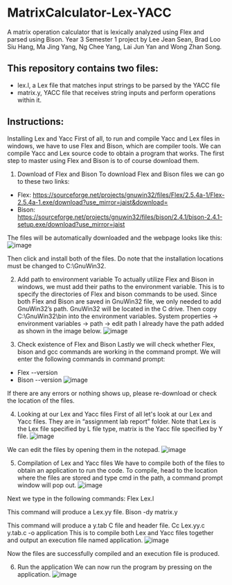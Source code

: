 # MatrixCalculator-Lex-YACC
A matrix operation calculator that is lexically analyzed using Flex and parsed using Bison.
Year 3 Semester 1 project by Lee Jean Sean, Brad Loo Siu Hang, Ma Jing Yang, Ng Chee Yang, Lai Jun Yan and Wong Zhan Song.

## This repository contains two files:
- lex.l, a Lex file that matches input strings to be parsed by the YACC file
- matrix.y, YACC file that receives string inputs and perform operations within it.

## Instructions:
Installing Lex and Yacc
First of all, to run and compile Yacc and Lex files in windows, we have to use Flex and Bison, which are compiler tools. We can compile Yacc and Lex source code to obtain a program that works. The first step to master using Flex and Bison is to of course download them.
1. Download of Flex and Bison
To download Flex and Bison files we can go to these two links:
- Flex: https://sourceforge.net/projects/gnuwin32/files/Flex/2.5.4a-1/Flex-2.5.4a-1.exe/download?use_mirror=jaist&download=
- Bison: https://sourceforge.net/projects/gnuwin32/files/bison/2.4.1/bison-2.4.1-setup.exe/download?use_mirror=jaist
 
The files will be automatically downloaded and the webpage looks like this:
![image](https://github.com/s7eady/MatrixCalculator-Lex-YACC/assets/152954536/91a4a505-63b8-4255-a85b-433c5e3ee224)

Then click and install both of the files. Do note that the installation locations must be changed to C:\GnuWin32.

2. Add path to environment variable
To actually utilize Flex and Bison in windows, we must add their paths to the environment variable. This is to specify the directories of Flex and bison commands to be used. Since both Flex and Bison are saved in GnuWin32 file, we only needed to add GnuWin32’s path. GnuWin32 will be located in the C drive. Then copy C:\GnuWin32\bin into the environment variables.
System properties -> environment variables -> path -> edit path
I already have the path added as shown in the image below.
![image](https://github.com/s7eady/MatrixCalculator-Lex-YACC/assets/152954536/6eb2ca37-72ab-492c-a9f1-76faccdf01af)

3. Check existence of Flex and Bison
Lastly we will check whether Flex, bison and gcc commands are working in the command prompt. We will enter the following commands in command prompt:
- Flex --version
- Bison --version
![image](https://github.com/s7eady/MatrixCalculator-Lex-YACC/assets/152954536/4d4e85e2-fc04-4432-b089-681ae3df5acd)

If there are any errors or nothing shows up, please re-download or check the location of the files.

4. Looking at our Lex and Yacc files
First of all let's look at our Lex and Yacc files. They are in “assignment lab report” folder. Note that Lex is the Lex file specified by L file type, matrix is the Yacc file specified by Y file.
![image](https://github.com/s7eady/MatrixCalculator-Lex-YACC/assets/152954536/ce5f8bff-7181-494f-b324-beeeea4c596b)

We can edit the files by opening them in the notepad.
 ![image](https://github.com/s7eady/MatrixCalculator-Lex-YACC/assets/152954536/85bea82a-0e5e-48fc-888d-d0913a25ad40)

5. Compilation of Lex and Yacc files
We have to compile both of the files to obtain an application to run the code. To compile, head to the location where the files are stored and type cmd in the path, a command prompt window will pop out.
![image](https://github.com/s7eady/MatrixCalculator-Lex-YACC/assets/152954536/617ef9dc-4c17-4014-a2ee-fa315557cf17)

 
Next we type in the following commands:
Flex Lex.l

This command will produce a Lex.yy file.
Bison -dy matrix.y

This command will produce a  y.tab C file and header file.
Cc Lex.yy.c y.tab.c -o application
This is to compile both Lex and Yacc files together and output an execution file named application.
![image](https://github.com/s7eady/MatrixCalculator-Lex-YACC/assets/152954536/4f8cc58e-d58f-497b-a828-24211dbe240b)

Now the files are successfully compiled and an  execution file is produced.

6. Run the application
We can now run the program by pressing on the application.
![image](https://github.com/s7eady/MatrixCalculator-Lex-YACC/assets/152954536/5c8465f4-5e1f-4146-bff3-4f70cc581d21)

